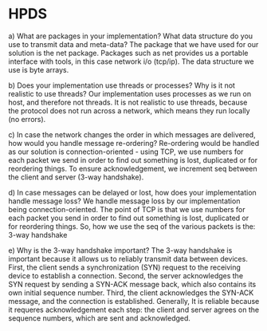 # HPDS

a) What are packages in your implementation? What data structure do you use to transmit data and meta-data?
The package that we have used for our solution is the net package. Packages such as net provides us a portable interface with tools, in this case network i/o (tcp/ip).
The data structure we use is byte arrays.

b) Does your implementation use threads or processes? Why is it not realistic to use threads?
Our implementation uses processes as we run on host, and therefore not threads. It is not realistic to use threads, because the protocol does not run across a network, which means they run locally (no errors).

c) In case the network changes the order in which messages are delivered, how would you handle message re-ordering?
Re-ordering would be handled as our solution is connection-oriented - using TCP, we use numbers for each packet we send in order to find out something is lost, duplicated or for reordering things. To ensure acknowledgement, we increment seq between the client and server (3-way handshake).

d) In case messages can be delayed or lost, how does your implementation handle message loss?
We handle message loss by our implementation being connection-oriented. The point of TCP is that we use numbers for each packet you send in order to find out something is lost, duplicated or for reordering things. So, how we use the seq of the various packets is the: 3-way handshake

e) Why is the 3-way handshake important?
The 3-way handshake is important because it allows us to reliably transmit data between devices.
First, the client sends a synchronization (SYN) request to the receiving device to establish a connection.
Second, the server acknowledges the SYN request by sending a SYN-ACK message back, which also contains its own initial sequence number.
Third, the client acknowledges the SYN-ACK message, and the connection is established.
Generally, It is reliable because it requeres acknowledgement each step: the client and server agrees on the sequence numbers, which are sent and acknowledged.
